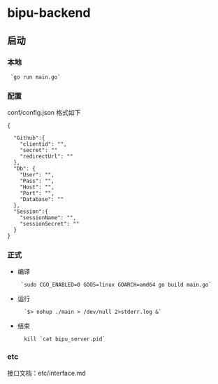 # bipu-backend

## 启动
### 本地
     `go run main.go`

### 配置

conf/config.json 格式如下

```
{

  "Github":{
    "clientid": "",
    "secret": ""
    "redirectUrl": ""
  },
  "Db": {
    "User": "",
    "Pass": "",
    "Host": "",
    "Port": "",
    "Database": ""
  },
  "Session":{
    "sessionName": "",
    "sessionSecret": ""
  }
}
```


### 正式  
 + 编译  
    
        `sudo CGO_ENABLED=0 GOOS=linux GOARCH=amd64 go build main.go`
 + 运行   
        
         `$> nohup ./main > /dev/null 2>stderr.log &`
 + 结束
            
         kill `cat bipu_server.pid`

### etc

接口文档：etc/interface.md